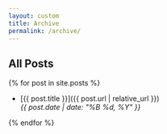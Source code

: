 ```yaml
---
layout: custom
title: Archive
permalink: /archive/
---
```


## All Posts

{% for post in site.posts %}

- [{{ post.title }}]({{ post.url | relative_url }})  
  _{{ post.date | date: "%B %d, %Y" }}_

{% endfor %}
